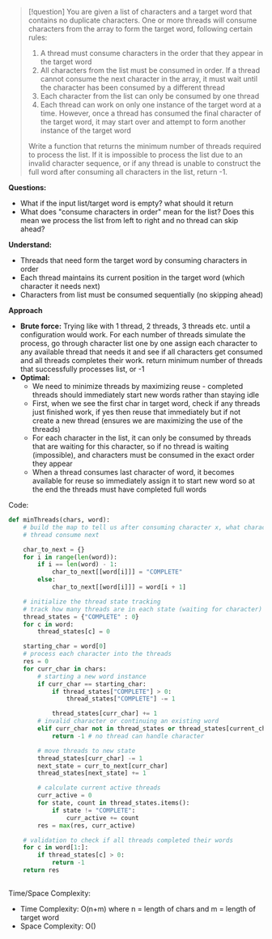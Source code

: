 >[!question]
> You are given a list of characters and a target word that contains no duplicate characters.
> One or more threads will consume characters from the array to form the target word, following certain rules:
> 1. A thread must consume characters in the order that they appear in the target word
> 2. All characters from the list must be consumed in order. If a thread cannot consume the next character in the array, it must wait until the character has been consumed by a different thread
> 3. Each character from the list can only be consumed by one thread
> 4. Each thread can work on only one instance of the target word at a time. However, once a thread has consumed the final character of the target word, it may start over and attempt to form another instance of the target word
> 
> Write a function that returns the minimum number of threads required to process the list. If it is impossible to process the list due to an invalid character sequence, or if any thread is unable to construct the full word after consuming all characters in the list, return -1.

**Questions:**
- What if the input list/target word is empty? what should it return
- What does "consume characters in order" mean for the list? Does this mean we process the list from left to right and no thread can skip ahead?

**Understand:**
- Threads that need form the target word by consuming characters in order
- Each thread maintains its current position in the target word (which character it needs next)
- Characters from list must be consumed sequentially (no skipping ahead)

**Approach**
- **Brute force:** Trying like with 1 thread, 2 threads, 3 threads etc. until a configuration would work. For each number of threads simulate the process, go through character list one by one assign each character to any available thread that needs it and see if all characters get consumed and all threads completes their work. return minimum number of threads that successfully processes list, or -1
- **Optimal:**
	- We need to minimize threads by maximizing reuse - completed threads should immediately start new words rather than staying idle
	- First, when we see the first char in target word, check if any threads just finished work, if yes then reuse that immediately but if not create a new thread (ensures we are maximizing the use of the threads)
	- For each character in the list, it can only be consumed by threads that are waiting for this character, so if no thread is waiting (impossible), and characters must be consumed in the exact order they appear
	- When a thread consumes last character of word, it becomes available for reuse so immediately assign it to start new word so at the end the threads must have completed full words

Code:
```Python
def minThreads(chars, word):
	# build the map to tell us after consuming character x, what character does
	# thread consume next

	char_to_next = {}
	for i in range(len(word)):
		if i == len(word) - 1:
			char_to_next[[word[i]]] = "COMPLETE"
		else:
			char_to_next[[word[i]]] = word[i + 1]

	# initialize the thread state tracking
	# track how many threads are in each state (waiting for character)
	thread_states = {"COMPLETE" : 0}
	for c in word:
		thread_states[c] = 0

	starting_char = word[0]
	# process each character into the threads
	res = 0
	for curr_char in chars:
		# starting a new word instance
		if curr_char == starting_char:
			if thread_states["COMPLETE"] > 0:
				thread_states["COMPLETE"] -= 1

			thread_states[curr_char] += 1
		# invalid character or continuing an existing word
		elif curr_char not in thread_states or thread_states[current_char] == 0:
			return -1 # no thread can handle character

		# move threads to new state
		thread_states[curr_char] -= 1
		next_state = curr_to_next[curr_char]
		thread_states[next_state] += 1

		# calculate current active threads
		curr_active = 0
		for state, count in thread_states.items():
			if state != "COMPLETE":
				curr_active += count
		res = max(res, curr_active)

	# validation to check if all threads completed their words
	for c in word[1:]:
		if thread_states[c] > 0:
			return -1
	return res
		
```

Time/Space Complexity:
- Time Complexity: O(n+m) where n = length of chars and m = length of target word
- Space Complexity: O()